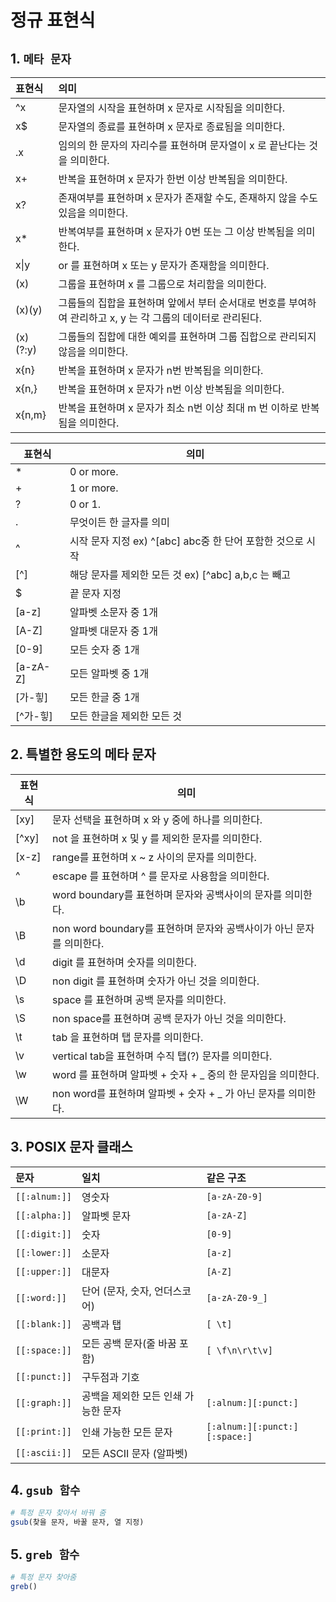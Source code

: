# 정규 표현식

## 1. `메타 문자`

| 표현식   | 의미                                                         |
| :------- | :----------------------------------------------------------- |
| ^x       | 문자열의 시작을 표현하며 x 문자로 시작됨을 의미한다.         |
| x$       | 문자열의 종료를 표현하며 x 문자로 종료됨을 의미한다.         |
| .x       | 임의의 한 문자의 자리수를 표현하며 문자열이 x 로 끝난다는 것을 의미한다. |
| x+       | 반복을 표현하며 x 문자가 한번 이상 반복됨을 의미한다.        |
| x?       | 존재여부를 표현하며 x 문자가 존재할 수도, 존재하지 않을 수도 있음을 의미한다. |
| x*       | 반복여부를 표현하며 x 문자가 0번 또는 그 이상 반복됨을 의미한다. |
| x\|y     | or 를 표현하며 x 또는 y 문자가 존재함을 의미한다.            |
| (x)      | 그룹을 표현하며 x 를 그룹으로 처리함을 의미한다.             |
| (x)(y)   | 그룹들의 집합을 표현하며 앞에서 부터 순서대로 번호를 부여하여 관리하고 x, y 는 각 그룹의 데이터로 관리된다. |
| (x)(?:y) | 그룹들의 집합에 대한 예외를 표현하며 그룹 집합으로 관리되지 않음을 의미한다. |
| x{n}     | 반복을 표현하며 x 문자가 n번 반복됨을 의미한다.              |
| x{n,}    | 반복을 표현하며 x 문자가 n번 이상 반복됨을 의미한다.         |
| x{n,m}   | 반복을 표현하며 x 문자가 최소 n번 이상 최대 m 번 이하로 반복됨을 의미한다. |

| 표현식   | 의미                                                       |
| -------- | ---------------------------------------------------------- |
| *        | 0 or more.                                                 |
| +        | 1 or more.                                                 |
| ?        | 0 or 1.                                                    |
| .        | 무엇이든 한 글자를 의미                                    |
| ^        | 시작 문자 지정 ex) ^[abc] abc중 한 단어 포함한 것으로 시작 |
| [^]      | 해당 문자를 제외한 모든 것 ex) [^abc] a,b,c 는 빼고        |
| $        | 끝 문자 지정                                               |
| [a-z]    | 알파벳 소문자 중 1개                                       |
| [A-Z]    | 알파벳 대문자 중 1개                                       |
| [0-9]    | 모든 숫자 중 1개                                           |
| [a-zA-Z] | 모든 알파벳 중 1개                                         |
| [가-힣]  | 모든 한글 중 1개                                           |
| [^가-힣] | 모든 한글을 제외한 모든 것                                 |



## 2. 특별한 용도의 메타 문자

| 표현식 | 의미                                                         |
| ------ | ------------------------------------------------------------ |
| [xy]   | 문자 선택을 표현하며 x 와 y 중에 하나를 의미한다.            |
| [^xy]  | not 을 표현하며  x 및 y 를 제외한 문자를 의미한다.           |
| [x-z]  | range를 표현하며 x ~ z 사이의 문자를 의미한다.               |
| \^     | escape 를 표현하며 ^ 를 문자로 사용함을 의미한다.            |
| \b     | word boundary를 표현하며 문자와 공백사이의 문자를 의미한다.  |
| \B     | non word boundary를 표현하며 문자와 공백사이가 아닌 문자를 의미한다. |
| \d     | digit 를 표현하며 숫자를 의미한다.                           |
| \D     | non digit 를 표현하며 숫자가 아닌 것을 의미한다.             |
| \s     | space 를 표현하며 공백 문자를 의미한다.                      |
| \S     | non space를 표현하며 공백 문자가 아닌 것을 의미한다.         |
| \t     | tab 을 표현하며 탭 문자를 의미한다.                          |
| \v     | vertical tab을 표현하며 수직 탭(?) 문자를 의미한다.          |
| \w     | word 를 표현하며 알파벳 + 숫자 + _ 중의 한 문자임을 의미한다. |
| \W     | non word를 표현하며 알파벳 + 숫자 + _ 가 아닌 문자를 의미한다. |



## 3. POSIX 문자 클래스

| 문자          | 일치                                | 같은 구조                     |
| :------------ | :---------------------------------- | :---------------------------- |
| `[[:alnum:]]` | 영숫자                              | `[a-zA-Z0-9]`                 |
| `[[:alpha:]]` | 알파벳 문자                         | `[a-zA-Z]`                    |
| `[[:digit:]]` | 숫자                                | `[0-9]`                       |
| `[[:lower:]]` | 소문자                              | `[a-z]`                       |
| `[[:upper:]]` | 대문자                              | `[A-Z]`                       |
| `[[:word:]]`  | 단어 (문자, 숫자, 언더스코어)       | `[a-zA-Z0-9_]`                |
| `[[:blank:]]` | 공백과 탭                           | `[ \t]`                       |
| `[[:space:]]` | 모든 공백 문자(줄 바꿈 포함)        | `[ \f\n\r\t\v]`               |
| `[[:punct:]]` | 구두점과 기호                       |                               |
| `[[:graph:]]` | 공백을 제외한 모든 인쇄 가능한 문자 | `[:alnum:][:punct:]`          |
| `[[:print:]]` | 인쇄 가능한 모든 문자               | `[:alnum:][:punct:][:space:]` |
| `[[:ascii:]]` | 모든 ASCII 문자 (알파벳)            |                               |



## 4. `gsub 함수`

```R
# 특정 문자 찾아서 바꿔 줌
gsub(찾을 문자, 바꿀 문자, 열 지정)
```



## 5. `greb 함수`

```R
# 특정 문자 찾아줌
greb()
```

